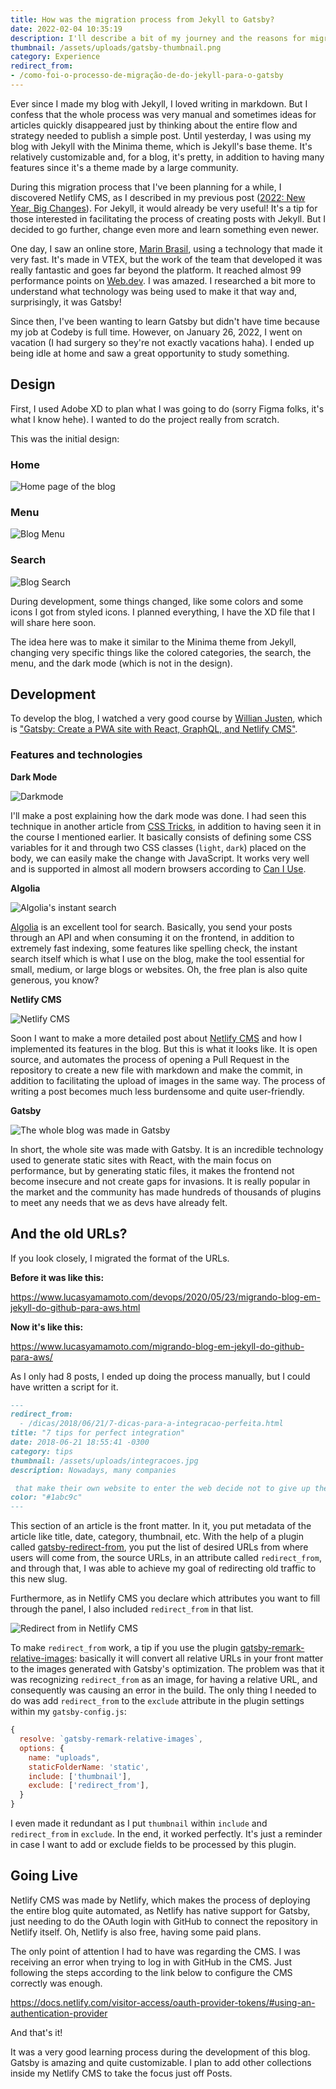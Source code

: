 ```yaml
---
title: How was the migration process from Jekyll to Gatsby?
date: 2022-02-04 10:35:19
description: I'll describe a bit of my journey and the reasons for migrating technologies from a Jekyll blog to Gatsby
thumbnail: /assets/uploads/gatsby-thumbnail.png
category: Experience
redirect_from: 
- /como-foi-o-processo-de-migração-de-do-jekyll-para-o-gatsby
---
```

Ever since I made my blog with Jekyll, I loved writing in markdown. But I confess that the whole process was very manual and sometimes ideas for articles quickly disappeared just by thinking about the entire flow and strategy needed to publish a simple post. Until yesterday, I was using my blog with Jekyll with the Minima theme, which is Jekyll's base theme. It's relatively customizable and, for a blog, it's pretty, in addition to having many features since it's a theme made by a large community.

During this migration process that I've been planning for a while, I discovered Netlify CMS, as I described in my previous post ([2022: New Year, Big Changes](https://www.lucasyamamoto.com/2022-ano-novo-grandes-mudancas/)). For Jekyll, it would already be very useful! It's a tip for those interested in facilitating the process of creating posts with Jekyll. But I decided to go further, change even more and learn something even newer.

One day, I saw an online store, [Marin Brasil](https://www.marinbrasil.com.br/), using a technology that made it very fast. It's made in VTEX, but the work of the team that developed it was really fantastic and goes far beyond the platform. It reached almost 99 performance points on [Web.dev](https://web.dev). I was amazed. I researched a bit more to understand what technology was being used to make it that way and, surprisingly, it was Gatsby!

Since then, I've been wanting to learn Gatsby but didn't have time because my job at Codeby is full time. However, on January 26, 2022, I went on vacation (I had surgery so they're not exactly vacations haha). I ended up being idle at home and saw a great opportunity to study something.

## Design

First, I used Adobe XD to plan what I was going to do (sorry Figma folks, it's what I know hehe). I wanted to do the project really from scratch.

This was the initial design:

### **Home**

![Home page of the blog](/assets/uploads/home-do-blog.png "Home page of the blog")

### **Menu**

![Blog Menu](/assets/uploads/menu-do-blog.png "Blog Menu")

### **Search**

![Blog Search](/assets/uploads/busca-do-blog.png "Blog Search")

During development, some things changed, like some colors and some icons I got from styled icons. I planned everything, I have the XD file that I will share here soon.

The idea here was to make it similar to the Minima theme from Jekyll, changing very specific things like the colored categories, the search, the menu, and the dark mode (which is not in the design).

## Development

To develop the blog, I watched a very good course by [Willian Justen](https://willianjusten.com.br/), which is ["Gatsby: Create a PWA site with React, GraphQL, and Netlify CMS"](https://www.udemy.com/course/gatsby-crie-um-site-pwa-com-react-graphql-e-netlify-cms/).

### Features and technologies

**Dark Mode**

![Darkmode](/assets/uploads/darkmode.png "Darkmode")

I'll make a post explaining how the dark mode was done. I had seen this technique in another article from [CSS Tricks](https://css-tricks.com/easy-dark-mode-and-multiple-color-themes-in-react/), in addition to having seen it in the course I mentioned earlier. It basically consists of defining some CSS variables for it and through two CSS classes (`light`, `dark`) placed on the body, we can easily make the change with JavaScript. It works very well and is supported in almost all modern browsers according to [Can I Use](https://caniuse.com/css-variables).

**Algolia**

![Algolia's instant search](/assets/uploads/screen-shot-2022-02-04-at-22.00.37.png "Algolia's instant search")

[Algolia](https://www.algolia.com/) is an excellent tool for search. Basically, you send your posts through an API and when consuming it on the frontend, in addition to extremely fast indexing, some features like spelling check, the instant search itself which is what I use on the blog, make the tool essential for small, medium, or large blogs or websites. Oh, the free plan is also quite generous, you know?

**Netlify CMS**

![Netlify CMS](/assets/uploads/screen-shot-2022-02-04-at-22.07.33.png "Netlify CMS")

Soon I want to make a more detailed post about [Netlify CMS](http://netlifycms.org/) and how I implemented its features in the blog. But this is what it looks like. It is open source, and automates the process of opening a Pull Request in the repository to create a new file with markdown and make the commit, in addition to facilitating the upload of images in the same way. The process of writing a post becomes much less burdensome and quite user-friendly.

**Gatsby**

![The whole blog was made in Gatsby](/assets/uploads/screen-shot-2022-02-04-at-22.20.15.png "The whole blog was made in Gatsby")

In short, the whole site was made with Gatsby. It is an incredible technology used to generate static sites with React, with the main focus on performance, but by generating static files, it makes the frontend not become insecure and not create gaps for invasions. It is really popular in the market and the community has made hundreds of thousands of plugins to meet any needs that we as devs have already felt.

## And the old URLs?

If you look closely, I migrated the format of the URLs.

**Before it was like this:**

[](https://www.lucasyamamoto.com/devops/2020/05/23/migrando-blog-em-jekyll-do-github-para-aws.html)<https://www.lucasyamamoto.com/devops/2020/05/23/migrando-blog-em-jekyll-do-github-para-aws.html>

**Now it's like this:**

[](https://www.lucasyamamoto.com/migrando-blog-em-jekyll-do-github-para-aws/)<https://www.lucasyamamoto.com/migrando-blog-em-jekyll-do-github-para-aws/>

As I only had 8 posts, I ended up doing the process manually, but I could have written a script for it.

```markdown
---
redirect_from:
  - /dicas/2018/06/21/7-dicas-para-a-integracao-perfeita.html
title: "7 tips for perfect integration"
date: 2018-06-21 18:55:41 -0300
category: tips
thumbnail: /assets/uploads/integracoes.jpg
description: Nowadays, many companies

 that make their own website to enter the web decide not to give up their ERP.
color: "#1abc9c"
---
```

This section of an article is the front matter. In it, you put metadata of the article like title, date, category, thumbnail, etc. With the help of a plugin called [gatsby-redirect-from](https://www.gatsbyjs.com/plugins/gatsby-redirect-from/), you put the list of desired URLs from where users will come from, the source URLs, in an attribute called `redirect_from`, and through that, I was able to achieve my goal of redirecting old traffic to this new slug.

Furthermore, as in Netlify CMS you declare which attributes you want to fill through the panel, I also included `redirect_from` in that list.

![Redirect from in Netlify CMS](/assets/uploads/redirect_from_gif.gif "Redirect from in Netlify CMS")

To make `redirect_from` work, a tip if you use the plugin [gatsby-remark-relative-images](https://www.gatsbyjs.com/plugins/gatsby-remark-relative-images/): basically it will convert all relative URLs in your front matter to the images generated with Gatsby's optimization. The problem was that it was recognizing `redirect_from` as an image, for having a relative URL, and consequently was causing an error in the build. The only thing I needed to do was add `redirect_from` to the `exclude` attribute in the plugin settings within my `gatsby-config.js`:

```jsx
{
  resolve: `gatsby-remark-relative-images`,
  options: {
    name: "uploads",
    staticFolderName: 'static',
    include: ['thumbnail'],
    exclude: ['redirect_from'],
  }
}
```

I even made it redundant as I put `thumbnail` within `include` and `redirect_from` in `exclude`. In the end, it worked perfectly. It's just a reminder in case I want to add or exclude fields to be processed by this plugin.

## Going Live

Netlify CMS was made by Netlify, which makes the process of deploying the entire blog quite automated, as Netlify has native support for Gatsby, just needing to do the OAuth login with GitHub to connect the repository in Netlify itself. Oh, Netlify is also free, having some paid plans.

The only point of attention I had to have was regarding the CMS. I was receiving an error when trying to log in with GitHub in the CMS. Just following the steps according to the link below to configure the CMS correctly was enough.

<https://docs.netlify.com/visitor-access/oauth-provider-tokens/#using-an-authentication-provider>

And that's it!

It was a very good learning process during the development of this blog. Gatsby is amazing and quite customizable. I plan to add other collections inside my Netlify CMS to take the focus just off Posts.
